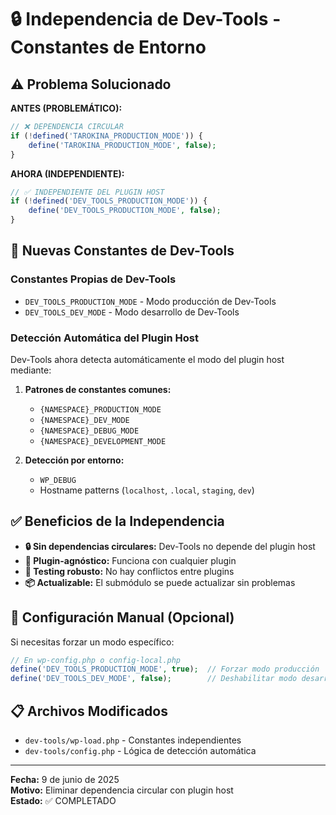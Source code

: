 # 🔒 Independencia de Dev-Tools - Constantes de Entorno

## ⚠️ Problema Solucionado

**ANTES (PROBLEMÁTICO):**
```php
// ❌ DEPENDENCIA CIRCULAR
if (!defined('TAROKINA_PRODUCTION_MODE')) {
    define('TAROKINA_PRODUCTION_MODE', false);
}
```

**AHORA (INDEPENDIENTE):**
```php
// ✅ INDEPENDIENTE DEL PLUGIN HOST
if (!defined('DEV_TOOLS_PRODUCTION_MODE')) {
    define('DEV_TOOLS_PRODUCTION_MODE', false);
}
```

## 🎯 Nuevas Constantes de Dev-Tools

### Constantes Propias de Dev-Tools
- `DEV_TOOLS_PRODUCTION_MODE` - Modo producción de Dev-Tools
- `DEV_TOOLS_DEV_MODE` - Modo desarrollo de Dev-Tools

### Detección Automática del Plugin Host
Dev-Tools ahora detecta automáticamente el modo del plugin host mediante:

1. **Patrones de constantes comunes:**
   - `{NAMESPACE}_PRODUCTION_MODE`
   - `{NAMESPACE}_DEV_MODE`
   - `{NAMESPACE}_DEBUG_MODE`
   - `{NAMESPACE}_DEVELOPMENT_MODE`

2. **Detección por entorno:**
   - `WP_DEBUG`
   - Hostname patterns (`localhost`, `.local`, `staging`, `dev`)

## ✅ Beneficios de la Independencia

- **🔒 Sin dependencias circulares:** Dev-Tools no depende del plugin host
- **🔄 Plugin-agnóstico:** Funciona con cualquier plugin
- **🧪 Testing robusto:** No hay conflictos entre plugins
- **📦 Actualizable:** El submódulo se puede actualizar sin problemas

## 🔧 Configuración Manual (Opcional)

Si necesitas forzar un modo específico:

```php
// En wp-config.php o config-local.php
define('DEV_TOOLS_PRODUCTION_MODE', true);  // Forzar modo producción
define('DEV_TOOLS_DEV_MODE', false);        // Deshabilitar modo desarrollo
```

## 📋 Archivos Modificados

- `dev-tools/wp-load.php` - Constantes independientes
- `dev-tools/config.php` - Lógica de detección automática

---
**Fecha:** 9 de junio de 2025  
**Motivo:** Eliminar dependencia circular con plugin host  
**Estado:** ✅ COMPLETADO
